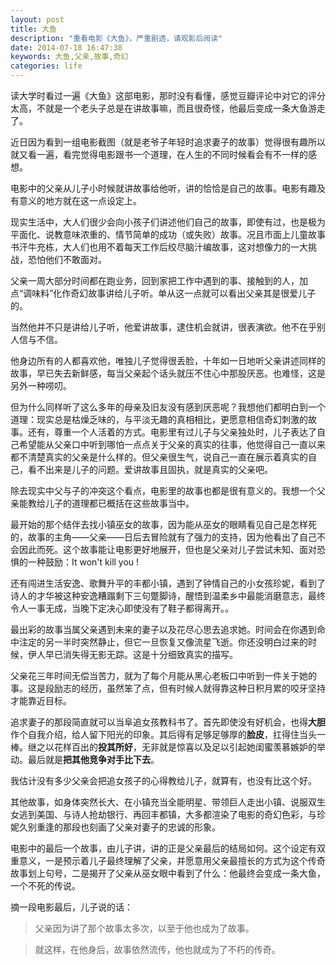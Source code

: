 ```yaml
---
layout: post
title: 大鱼
description: "重看电影《大鱼》，严重剧透，请观影后阅读"
date: 2014-07-18 16:47:38
keywords: 大鱼,父亲,故事,奇幻
categories: life
---
```

读大学时看过一遍《大鱼》这部电影，那时没有看懂，感觉豆瓣评论中对它的评分太高，不就是一个老头子总是在讲故事嘛，而且很奇怪，他最后变成一条大鱼游走了。

近日因为看到一组电影截图（就是老爷子年轻时追求妻子的故事）觉得很有趣所以就又看一遍，看完觉得电影跟书一个道理，在人生的不同时候看会有不一样的感想。

电影中的父亲从儿子小时候就讲故事给他听，讲的恰恰是自己的故事。电影有趣及有意义的地方就在这一点设定上。

现实生活中，大人们很少会向小孩子们讲述他们自己的故事，即使有过，也是极为平面化、说教意味浓重的、情节简单的成功（或失败）故事。况且市面上儿童故事书汗牛充栋，大人们也用不着每天工作后绞尽脑汁编故事，这对想像力的一大挑战，恐怕他们不敢面对。

父亲一周大部分时间都在跑业务，回到家把工作中遇到的事、接触到的人，加点“调味料”化作奇幻故事讲给儿子听。单从这一点就可以看出父亲其是很爱儿子的。

当然他并不只是讲给儿子听，他爱讲故事，逮住机会就讲，很表演欲。他不在乎别人信与不信。

他身边所有的人都喜欢他，唯独儿子觉得很丢脸，十年如一日地听父亲讲述同样的故事，早已失去新鲜感，每当父亲起个话头就压不住心中那股厌恶。也难怪，这是另外一种唠叨。

但为什么同样听了这么多年的母亲及旧友没有感到厌恶呢？我想他们都明白到一个道理：现实总是枯燥乏味的，与平淡无趣的真相相比，更愿意相信奇幻刺激的故事。还有，尊重一个人活着的方式。电影里有过儿子与父亲独处时，儿子表达了自己希望能从父亲口中听到哪怕一点点关于父亲的真实的往事，他觉得自己一直以来都不清楚真实的父亲是什么样的。但父亲很生气，说自己一直在展示着真实的自己，看不出来是儿子的问题。爱讲故事且固执，就是真实的父亲吧。

除去现实中父与子的冲突这个看点，电影里的故事也都是很有意义的。我想一个父亲能教给儿子的道理都已概括在这些故事当中。

最开始的那个结伴去找小镇巫女的故事，因为能从巫女的眼睛看见自己是怎样死的，故事的主角——父亲——日后去冒险就有了强力的支持，因为他看出了自己不会因此而死。这个故事能让电影更好地展开，但也是父亲对儿子尝试未知、面对恐惧的一种鼓励：It won't kill you !

还有闯进生活安逸、歌舞升平的丰都小镇，遇到了钟情自己的小女孩珍妮，看到了诗人的才华被这种安逸糟蹋剩下三句蹩脚诗，醒悟到温柔乡中最能消磨意志，最终令人一事无成，当晚下定决心即使没有了鞋子都得离开。。

最出彩的故事当属父亲遇到未来的妻子以及花尽心思去追求她。时间会在你遇到命中注定的另一半时突然静止，但它一旦恢复又像流星飞逝。你还没明白过来的时候，伊人早已消失得无影无踪。这是十分细致真实的描写。

父亲花三年时间无偿当苦力，就为了每个月能从黑心老板口中听到一件关于她的事。这是段励志的经历，虽然笨了点，但有时候人就得靠这种日积月累的咬牙坚持才能靠近目标。

追求妻子的那段简直就可以当阜追女孩教科书了。首先即使没有好机会，也得**大胆**作个自我介绍，给人留下阳光的印象。其后得有足够足够厚的**脸皮**，扛得住当头一棒。继之以花样百出的**投其所好**，无非就是惊喜以及足以引起她闺蜜羡慕嫉妒的举动。最后就是**把其他竞争对手比下去**。

我估计没有多少父亲会把追女孩子的心得教给儿子，就算有，也没有比这个好。

其他故事，如身体突然长大、在小镇充当全能明星、带领巨人走出小镇、说服双生女逃到美国、与诗人抢劫银行、再回丰都镇，大多都渲染了电影的奇幻色彩，与珍妮久别重逢的那段也刻画了父亲对妻子的忠诚的形象。

电影中的最后一个故事，由儿子讲，讲的正是父亲最后的结局如何。这个设定有双重意义，一是预示着儿子最终理解了父亲，并愿意用父亲最擅长的方式为这个传奇故事划上句号，二是揭开了父亲从巫女眼中看到了什么：他最终会变成一条大鱼，一个不死的传说。

摘一段电影最后，儿子说的话：
>父亲因为讲了那个故事太多次，以至于他也成为了故事。

>就这样，在他身后，故事依然流传，他也就成为了不朽的传奇。